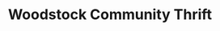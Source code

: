 ---
title: "Woodstock Community Thrift"
url: /woodstock/woodstock-community-thrift/
shop: Gebrauchtwaren
---